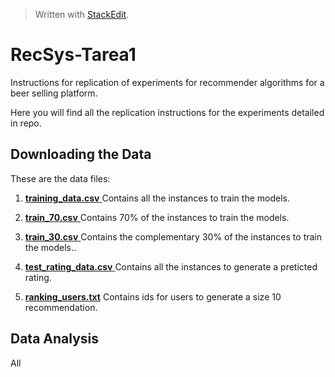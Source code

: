 


> Written with [StackEdit](https://stackedit.io/).
# RecSys-Tarea1

Instructions for replication of experiments for recommender algorithms for a beer selling platform. 

Here you will find all the replication instructions for the experiments detailed in repo.

 ## Downloading the Data
These are the data files:

 1. [ **training_data.csv** 
](https://github.com/paulanavarretec/RecSys-Tarea1/blob/master/training_data.csv)
Contains all the instances to train the models.

 2. [ **train_70.csv** 
](https://github.com/paulanavarretec/RecSys-Tarea1/blob/master/train_70.csv)
Contains 70% of the instances to train the models.

 3. [ **train_30.csv** 
](https://github.com/paulanavarretec/RecSys-Tarea1/blob/master/train_30.csv)
Contains the complementary 30% of the instances to train the models..

 4. [ **test_rating_data.csv** 
](https://github.com/paulanavarretec/RecSys-Tarea1/blob/master/test_rating_data.csv)
 Contains all the instances to generate a preticted rating.

 5. [**ranking_users.txt**](https://github.com/paulanavarretec/RecSys-Tarea1/blob/master/ranking_users.txt)
Contains ids for users to generate a size 10 recommendation. 

##  Data Analysis
All 
<!--stackedit_data:
eyJoaXN0b3J5IjpbLTQ1NTA5NzM1Nl19
-->